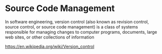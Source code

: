 # Source Code Management

In software engineering, version control (also known as revision control, source control, or source code management) is a class of systems responsible for managing changes to computer programs, documents, large web sites, or other collections of information

https://en.wikipedia.org/wiki/Version_control